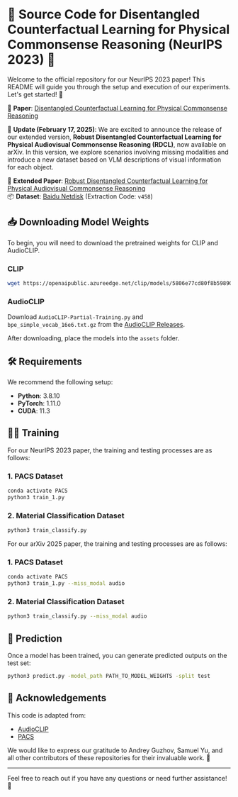 # 🚀 Source Code for Disentangled Counterfactual Learning for Physical Commonsense Reasoning (NeurIPS 2023) 🧠

Welcome to the official repository for our NeurIPS 2023 paper! This README will guide you through the setup and execution of our experiments. Let's get started! 🚀

📄 **Paper**: [Disentangled Counterfactual Learning for Physical Commonsense Reasoning](https://arxiv.org/pdf/2310.19559)

📅 **Update (February 17, 2025)**: We are excited to announce the release of our extended version, **Robust Disentangled Counterfactual Learning for Physical Audiovisual Commonsense Reasoning (RDCL)**, now available on arXiv. In this version, we explore scenarios involving missing modalities and introduce a new dataset based on VLM descriptions of visual information for each object.

📄 **Extended Paper**: [Robust Disentangled Counterfactual Learning for Physical Audiovisual Commonsense Reasoning](https://arxiv.org/pdf/2502.12425)  
📦 **Dataset**: [Baidu Netdisk](https://pan.baidu.com/s/1Ei76NNkb1CFt8FJkDJDFMg) (Extraction Code: `v458`)

## 📥 Downloading Model Weights

To begin, you will need to download the pretrained weights for CLIP and AudioCLIP.

### CLIP
```bash
wget https://openaipublic.azureedge.net/clip/models/5806e77cd80f8b59890b7e101eabd078d9fb84e6937f9e85e4ecb61988df416f/ViT-B-16.pt
```

### AudioCLIP
Download `AudioCLIP-Partial-Training.py` and `bpe_simple_vocab_16e6.txt.gz` from the [AudioCLIP Releases](https://github.com/AndreyGuzhov/AudioCLIP/releases).

After downloading, place the models into the `assets` folder.

## 🛠️ Requirements

We recommend the following setup:
- **Python**: 3.8.10
- **PyTorch**: 1.11.0
- **CUDA**: 11.3

## 🏋️‍♂️ Training

For our NeurIPS 2023 paper, the training and testing processes are as follows:

### 1. PACS Dataset
```bash
conda activate PACS
python3 train_1.py
```

### 2. Material Classification Dataset
```bash
python3 train_classify.py
```

For our arXiv 2025 paper, the training and testing processes are as follows:

### 1. PACS Dataset
```bash
conda activate PACS
python3 train_1.py --miss_modal audio 
```

### 2. Material Classification Dataset
```bash
python3 train_classify.py --miss_modal audio 
```

## 🔮 Prediction

Once a model has been trained, you can generate predicted outputs on the test set:

```bash
python3 predict.py -model_path PATH_TO_MODEL_WEIGHTS -split test
```

## 🙏 Acknowledgements

This code is adapted from:
- [AudioCLIP](https://github.com/AndreyGuzhov/AudioCLIP)
- [PACS](https://github.com/samuelyu2002/PACS)

We would like to express our gratitude to Andrey Guzhov, Samuel Yu, and all other contributors of these repositories for their invaluable work. 🙌

---

Feel free to reach out if you have any questions or need further assistance! 🚀